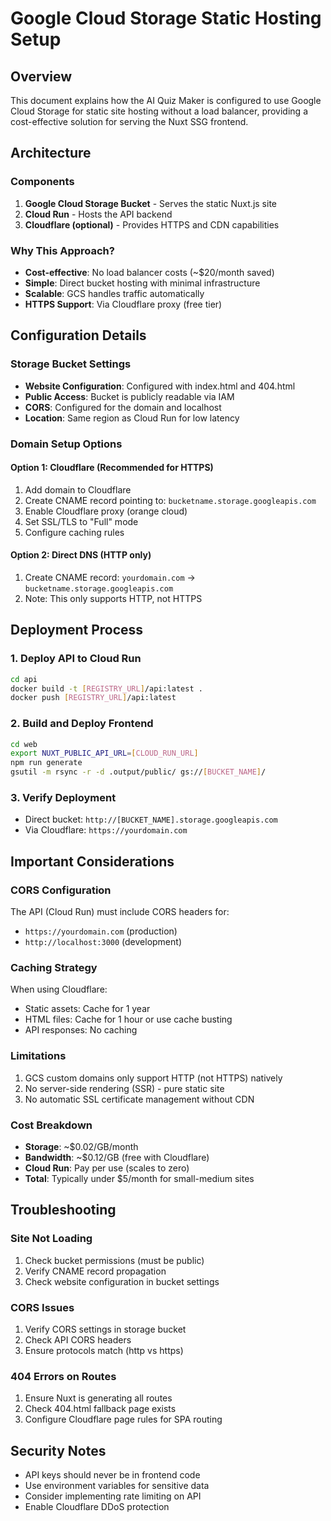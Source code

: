 # Google Cloud Storage Static Hosting Setup

## Overview
This document explains how the AI Quiz Maker is configured to use Google Cloud Storage for static site hosting without a load balancer, providing a cost-effective solution for serving the Nuxt SSG frontend.

## Architecture

### Components
1. **Google Cloud Storage Bucket** - Serves the static Nuxt.js site
2. **Cloud Run** - Hosts the API backend
3. **Cloudflare (optional)** - Provides HTTPS and CDN capabilities

### Why This Approach?
- **Cost-effective**: No load balancer costs (~$20/month saved)
- **Simple**: Direct bucket hosting with minimal infrastructure
- **Scalable**: GCS handles traffic automatically
- **HTTPS Support**: Via Cloudflare proxy (free tier)

## Configuration Details

### Storage Bucket Settings
- **Website Configuration**: Configured with index.html and 404.html
- **Public Access**: Bucket is publicly readable via IAM
- **CORS**: Configured for the domain and localhost
- **Location**: Same region as Cloud Run for low latency

### Domain Setup Options

#### Option 1: Cloudflare (Recommended for HTTPS)
1. Add domain to Cloudflare
2. Create CNAME record pointing to: `bucketname.storage.googleapis.com`
3. Enable Cloudflare proxy (orange cloud)
4. Set SSL/TLS to "Full" mode
5. Configure caching rules

#### Option 2: Direct DNS (HTTP only)
1. Create CNAME record: `yourdomain.com` → `bucketname.storage.googleapis.com`
2. Note: This only supports HTTP, not HTTPS

## Deployment Process

### 1. Deploy API to Cloud Run
```bash
cd api
docker build -t [REGISTRY_URL]/api:latest .
docker push [REGISTRY_URL]/api:latest
```

### 2. Build and Deploy Frontend
```bash
cd web
export NUXT_PUBLIC_API_URL=[CLOUD_RUN_URL]
npm run generate
gsutil -m rsync -r -d .output/public/ gs://[BUCKET_NAME]/
```

### 3. Verify Deployment
- Direct bucket: `http://[BUCKET_NAME].storage.googleapis.com`
- Via Cloudflare: `https://yourdomain.com`

## Important Considerations

### CORS Configuration
The API (Cloud Run) must include CORS headers for:
- `https://yourdomain.com` (production)
- `http://localhost:3000` (development)

### Caching Strategy
When using Cloudflare:
- Static assets: Cache for 1 year
- HTML files: Cache for 1 hour or use cache busting
- API responses: No caching

### Limitations
1. GCS custom domains only support HTTP (not HTTPS) natively
2. No server-side rendering (SSR) - pure static site
3. No automatic SSL certificate management without CDN

### Cost Breakdown
- **Storage**: ~$0.02/GB/month
- **Bandwidth**: ~$0.12/GB (free with Cloudflare)
- **Cloud Run**: Pay per use (scales to zero)
- **Total**: Typically under $5/month for small-medium sites

## Troubleshooting

### Site Not Loading
1. Check bucket permissions (must be public)
2. Verify CNAME record propagation
3. Check website configuration in bucket settings

### CORS Issues
1. Verify CORS settings in storage bucket
2. Check API CORS headers
3. Ensure protocols match (http vs https)

### 404 Errors on Routes
1. Ensure Nuxt is generating all routes
2. Check 404.html fallback page exists
3. Configure Cloudflare page rules for SPA routing

## Security Notes
- API keys should never be in frontend code
- Use environment variables for sensitive data
- Consider implementing rate limiting on API
- Enable Cloudflare DDoS protection 